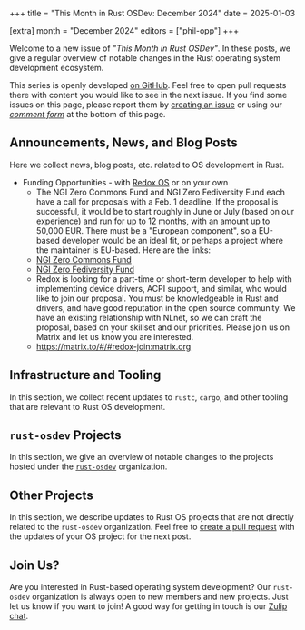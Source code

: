 +++
title = "This Month in Rust OSDev: December 2024"
date = 2025-01-03

[extra]
month = "December 2024"
editors = ["phil-opp"]
+++

Welcome to a new issue of _"This Month in Rust OSDev"_. In these posts, we give a regular overview of notable changes in the Rust operating system development ecosystem.

<!-- more -->

This series is openly developed [on GitHub](https://github.com/rust-osdev/homepage/). Feel free to open pull requests there with content you would like to see in the next issue. If you find some issues on this page, please report them by [creating an issue](https://github.com/rust-osdev/homepage/issues/new) or using our <a href="#comment-form">_comment form_</a> at the bottom of this page.

<!--
    This is a draft for the upcoming "This Month in Rust OSDev (December 2024)" post.
    Feel free to create pull requests against the `next` branch to add your
    content here.
    Please take a look at the past posts on https://rust-osdev.com/ to see the
    general structure of these posts.
-->

## Announcements, News, and Blog Posts

Here we collect news, blog posts, etc. related to OS development in Rust.

<!--
Please follow this template:

- [Title](https://example.com)
  - (optional) Some additional context
-->

- Funding Opportunities - with [Redox OS](https://redox-os.org/) or on your own
  - The NGI Zero Commons Fund and NGI Zero Fediversity Fund each have a call for proposals with a Feb. 1 deadline.
If the proposal is successful, it would be to start roughly in June or July (based on our experience) and run for up to 12 months,
with an amount up to 50,000 EUR.
There must be a "European component", so a EU-based developer would be an ideal fit,
or perhaps a project where the maintainer is EU-based. Here are the links:
  - [NGI Zero Commons Fund](https://nlnet.nl/commonsfund/)
  - [NGI Zero Fediversity Fund](https://nlnet.nl/fediversity/)
  - Redox is looking for a part-time or short-term developer to help with implementing device drivers, ACPI support, and similar,
who would like to join our proposal.
You must be knowledgeable in Rust and drivers, and have good reputation in the open source community.
We have an existing relationship with NLnet, so we can craft the proposal, based on your skillset  and our priorities.
Please join us on Matrix and let us know you are interested.
  - https://matrix.to/#/#redox-join:matrix.org


## Infrastructure and Tooling

In this section, we collect recent updates to `rustc`, `cargo`, and other tooling that are relevant to Rust OS development.

<!--
    Please use the following template:

- [Title](https://example.com)
  - (optional) Some additional context
-->

## `rust-osdev` Projects

In this section, we give an overview of notable changes to the projects hosted under the [`rust-osdev`](https://github.com/rust-osdev/about) organization.

<!--
    Please use the following template:

    ### [`repo_name`](https://github.com/rust-osdev/repo_name)
    <span class="maintainers">Maintained by [@maintainer_1](https://github.com/maintainer_1)</span>

    The `repo_name` crate ...<<short introduction>>...

    We merged the following changes this month:
    <<changelog, either in list or text form>>
-->

## Other Projects

In this section, we describe updates to Rust OS projects that are not directly related to the `rust-osdev` organization. Feel free to [create a pull request](https://github.com/rust-osdev/homepage/pulls) with the updates of your OS project for the next post.

<!--
    Please use the following template:

    ### [`owner_name/repo_name`](https://github.com/rust-osdev/owner_name/repo_name)
    <span class="maintainers">(Section written by [@your_github_name](https://github.com/your_github_name))</span>

    ...<<your project updates>>...
-->


## Join Us?

Are you interested in Rust-based operating system development? Our `rust-osdev` organization is always open to new members and new projects. Just let us know if you want to join! A good way for getting in touch is our [Zulip chat](https://rust-osdev.zulipchat.com).
